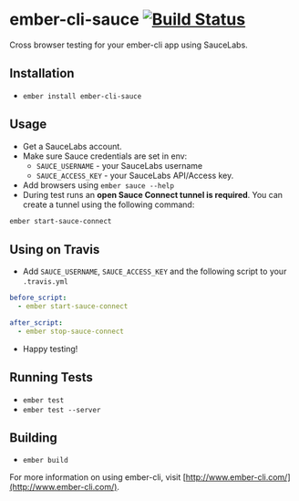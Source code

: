 # ember-cli-sauce [![Build Status](https://travis-ci.org/johanneswuerbach/ember-cli-sauce.svg?branch=master)](https://travis-ci.org/johanneswuerbach/ember-cli-sauce)

Cross browser testing for your ember-cli app using SauceLabs.

## Installation

* `ember install ember-cli-sauce`

## Usage

* Get a SauceLabs account.
* Make sure Sauce credentials are set in env:
  * `SAUCE_USERNAME` - your SauceLabs username
  * `SAUCE_ACCESS_KEY` - your SauceLabs API/Access key.
* Add browsers using `ember sauce --help`
* During test runs an **open Sauce Connect tunnel is required**. You can create a tunnel using the following command:
```bash
ember start-sauce-connect
```

## Using on Travis
* Add `SAUCE_USERNAME`, `SAUCE_ACCESS_KEY` and the following script to your `.travis.yml`
```yaml
before_script:
  - ember start-sauce-connect

after_script:
  - ember stop-sauce-connect
```
* Happy testing!

## Running Tests

* `ember test`
* `ember test --server`

## Building

* `ember build`

For more information on using ember-cli, visit [http://www.ember-cli.com/](http://www.ember-cli.com/).
